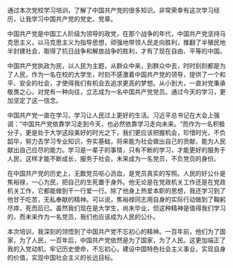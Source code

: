 ​        通过本次党校学习培训，了解了中国共产党的很多知识。非常荣幸有这次学习经历，让我学习中国共产党的党史、党章。

​        中国共产党是中国工人阶级为领导的政党，在那个战争的年代，中国共产党坚持马克思主义，以马克思主义为指导思想，顽强地带领人民走向胜利，推翻了半殖民地半封建社会，取得了抗日战争和解放战争的胜利，才有了现在自由、平等的中国。

​        中国共产党执政为民，以人民为主题，从群众中来，到群众中去，时时刻刻都是为了人民，作为一名在校的大学生，时刻不感激着中国共产党的领导，提供了一个和平、安全的社会，才使得我们有机会去追求更高的梦想。从小到大，一直对党秉承敬畏之心，对党有一种向往，立志成为一名中国共产党党员。通过今天的学习，更加坚定了这一信念。

​        中国共产党一直在学习，学习让人民过上更好的生活。习近平总书记在大会上强调：”中国共产党依靠学习走到今天，也必然依靠学习走向未来。“而作为一名积极分子，更是处于大学这段美好的时光之下，我们更应该把握机会，珍惜时光，不负韶华，努力去学习专业知识，夯实基础，将来能为社会做出自己的贡献，能为人民献出自己应尽的能力。学习是一辈子的事情，只有不断的学习，才能更好的服务于人民，这样才能不断成长，服务于社会，未来成为一名党员，不负党员的身份。

​        在中国共产党的历史上，无数党员呕心沥血，是党员真实的写照。人民的好公仆是焦裕禄，一心为民，把自己的生死置于身外。他无论是在党政机关工作还是在党政机关工作，它都能做到干一行爱一行。除了他身上热爱本职的思想，我还学习到了他甘于吃苦，无私奉献的精神。可以说，焦裕禄同志用自身的实际行动做到了鞠躬尽瘁，死而后已。虽然我们现在是大学生，尚未毕业，但这种精神是值得我们学习的，而未来作为一名党员，我们也应该成为人民的公仆。

​       本次培训，我深刻的领悟到了中国共产党不忘初心的精神。一百年前，他们为了国家，为了人民，一百年后，中国共产党依然是为了国家，为了人民。这更加端正了我的入党动机，牢记历史使命，不忘初心，建设中国特色社会主义事业，实现自身的价值，实现中国社会主义的长远目标。

